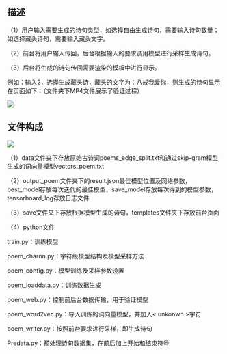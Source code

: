 ## 描述

（1）用户输入需要生成的诗句类型，如选择自由生成诗句，需要输入诗句数量；如选择藏头诗句，需要输入藏头文字。

（2）前台将用户输入传回，后台根据输入的要求调用模型进行采样生成诗句。

（3）后台将生成的诗句传回需要渲染的模板中进行显示。

例如：输入2，选择生成藏头诗，藏头的文字为：八戒我爱你，则生成的诗句显示在页面如下：（文件夹下MP4文件展示了验证过程）

![](https://cdn.jsdelivr.net/gh/iamxpf/pageImage/images/20200714201829.png)


## 文件构成

![](https://cdn.jsdelivr.net/gh/iamxpf/pageImage/images/20200721125525.png)

（1）data文件夹下存放原始古诗词poems_edge_split.txt和通过skip-gram模型生成的词向量模型vectors_poem.txt

（2）output_poem文件夹下的result.json最佳模型位置及网络参数，best_model存放每次迭代的最佳模型，save_model存放每次得到的模型参数，tensorboard_log存放日志文件

（3）save文件夹下存放根据模型生成的诗句，templates文件夹下存放前台页面

（4）python文件

train.py：训练模型

poem_charnn.py：字符级模型结构及模型采样方法

poem_config.py：模型训练及采样参数设置

poem_loaddata.py：训练数据生成

poem_web.py：控制前后台数据传输，用于验证模型

poem_word2vec.py：导入训练的词向量模型，并加入< unkonwn >字符

poem_writer.py：按照前台要求进行采样，即生成诗句

Predata.py：预处理诗句数据集，在前后加上开始和结束符号
